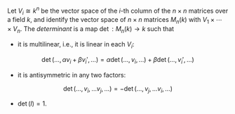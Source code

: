 Let $V_i \cong k^n$ be the vector space of the $i$-th column of the $n\times n$ matrices over a field $k$, and identify the vector space of $n\times n$ matrices $M_n(k)$ with $V_1 \times \cdots \times V_n$. The *determinant* is a map $\det: M_n(k)\to k$ such that

- it is multilinear, i.e., it is linear in each $V_i$:

$$
\det(\ldots, \alpha v_i + \beta v_i', \ldots) = \alpha \det(\ldots, v_i, \ldots) + \beta \det(\ldots, v_i', \ldots)
$$

- it is antisymmetric in any two factors:

$$
\det(\ldots, v_i, \ldots v_j, \ldots) = - \det(\ldots, v_j, \ldots v_i, \ldots)
$$

- $\det(I) = 1$.
